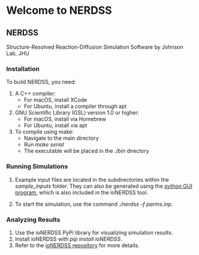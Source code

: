 # Welcome to NERDSS

## NERDSS

Structure-Resolved Reaction-Diffusion Simulation Software by Johnson Lab, JHU

### Installation

To build NERDSS, you need:

1. A C++ compiler:
    - For macOS, install XCode
    - For Ubuntu, install a compiler through apt
2. GNU Scientific Library (GSL) version 1.0 or higher:
    - For macOS, install via Homebrew
    - For Ubuntu, install via apt
3. To compile using make:
    - Navigate to the main directory
    - Run *make serial*
    - The executable will be placed in the *./bin* directory

### Running Simulations

1. Example input files are located in the subdirectories within the *sample_inputs* folder. They can also be generated using the [python GUI program](./gui.py), which is also included in the ioNERDSS tool.

2. To start the simulation, use the command *./nerdss -f parms.inp*.

### Analyzing Results

1. Use the ioNERDSS PyPi library for visualizing simulation results.
2. Install ioNERDSS with *pip install ioNERDSS*.
3. Refer to the [ioNERDSS repository](https://github.com/mjohn218/io_nerdss) for more details.

